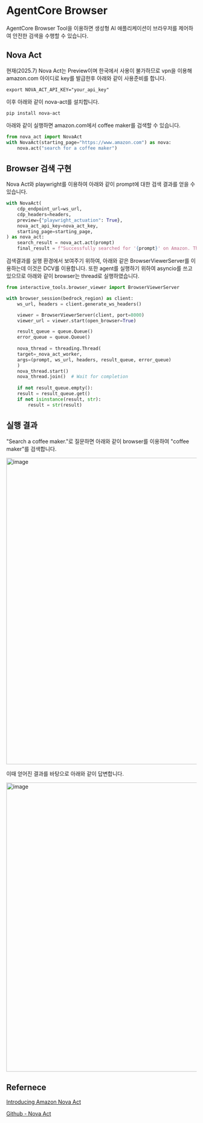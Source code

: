 # AgentCore Browser

AgentCore Browser Tool을 이용하면 생성형 AI 애플리케이션이 브라우저를 제어하여 안전한 검색을 수행할 수 있습니다.

## Nova Act
현재(2025.7) Nova Act는 Preview이며 한국에서 사용이 불가하므로 vpn을 이용해 amazon.com 아이디로 key를 발급한후 아래와 같이 사용준비를 합니다.

```text
export NOVA_ACT_API_KEY="your_api_key"
```

이후 아래와 같이 nova-act를 설치합니다.

```text
pip install nova-act
```

아래와 같이 실행하면 amazon.com에서 coffee maker를 검색할 수 있습니다.

```python
from nova_act import NovaAct
with NovaAct(starting_page="https://www.amazon.com") as nova:  
	nova.act("search for a coffee maker")
```

## Browser 검색 구현

Nova Act와 playwright를 이용하여 아래와 같이 prompt에 대한 검색 결과를 얻을 수 있습니다.

```python
with NovaAct(
    cdp_endpoint_url=ws_url,
    cdp_headers=headers,
    preview={"playwright_actuation": True},
    nova_act_api_key=nova_act_key,
    starting_page=starting_page,
) as nova_act:
    search_result = nova_act.act(prompt)    
    final_result = f"Successfully searched for '{prompt}' on Amazon. The search results are now visible in the browser. You can view the products, prices, and descriptions in the browser window."
```

검색결과를 실행 환경에서 보여주기 위하여, 아래와 같은 BrowserViewerServer를 이용하는데 이것은 DCV를 이용합니다. 또한 agent를 실행하기 위하여 asyncio를 쓰고 있으므로 아래와 같이 browser는 thread로 실행하였습니다.

```python
from interactive_tools.browser_viewer import BrowserViewerServer

with browser_session(bedrock_region) as client:
    ws_url, headers = client.generate_ws_headers()

    viewer = BrowserViewerServer(client, port=8000)
    viewer_url = viewer.start(open_browser=True)

    result_queue = queue.Queue()
    error_queue = queue.Queue()
    
    nova_thread = threading.Thread(
	target=_nova_act_worker,
	args=(prompt, ws_url, headers, result_queue, error_queue)
    )
    nova_thread.start()
    nova_thread.join()  # Wait for completion
    
    if not result_queue.empty():
	result = result_queue.get()	
	if not isinstance(result, str):
	    result = str(result)
```


## 실행 결과

"Search a coffee maker."로 질문하면 아래와 같이 browser를 이용하여 "coffee maker"를 검색합니다.

<img width="1217" height="808" alt="image" src="https://github.com/user-attachments/assets/3b2c9ae5-dc94-4d69-bbde-76a049c6b151" />

이때 얻어진 결과를 바탕으로 아래와 같이 답변합니다.

<img width="798" height="762" alt="image" src="https://github.com/user-attachments/assets/54e19bb1-a2de-4ce8-b958-4f2544a31a35" />


## Refernece

[Introducing Amazon Nova Act](https://labs.amazon.science/blog/nova-act)

[Github - Nova Act](https://labs.amazon.science/blog/nova-act)
